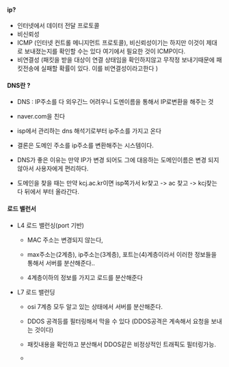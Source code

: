 

#### ip?
- 인터넷에서 데이터 전달 프로토콜
- 비신뢰성
- ICMP (인터넷 컨트롤 메니지먼트 프로토콜), 비신뢰성이기는 하지만 이것이 제대로 보내졌는지를 확인할 수는 있다 여기에서 필요한 것이 ICMP이다. 
-  비연결성  (패킷을 받을 대상이 연결 상태임을 확인하지않고 무작정 보내기때문에  패킷전송에 실패할 확률이 있다. 이를 비연결성이라고한다 )



#### DNS란 ? 

- DNS : IP주소를 다 외우긴느 어려우니 도멘이름을 통해서 IP로변환을 해주는 것 

- naver.com을 친다

- isp에서 관리하는 dns 해석기로부터 ip주소를 가지고 온다

- 결론은 도메인 주소를 ip주소를 변환해주는 시스템이다.

- DNS가 좋은 이유는 만약 IP가 변경 되어도 그에 대응하는 도메인이름은 변경 되지않아서 사용자에게 편리하다.

- 도메인을 찾을 때는 만약  kcj.ac.kr이면 isp쪽가서 kr찾고 -> ac 찾고 -> kcj찾는다 뒤에서 부터 올라간다.



#### 로드 밸런서 


- L4 로드 밸런싱(port 기반)

	- MAC 주소는 변경되지 않는다, 
    
    - max주소는(2계층), ip주소는(3계층), 포트는(4)계층이라서 이러한 정보들을 통해서 서버를 분산해준다..
    
    - 4계층이하의 정보를 가지고 로드를 분산해준다


- L7 로드 밸런딩


	- osi 7계층 모두 알고 있는 상태에서 서버를 분산해준다.
    
    
    -  DDOS 공격등를 필터링해서 막을 수 있다 (DDOS공격은 계속해서 요청을 보내는 것이다)
    
    -  패킷내용을 확인하고 분산해서 DDOS같은 비정상적인 트래픽도 필터링가능.
    
    - 